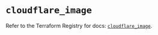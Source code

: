 # `cloudflare_image`

Refer to the Terraform Registry for docs: [`cloudflare_image`](https://registry.terraform.io/providers/cloudflare/cloudflare/5.10.0/docs/resources/image).
